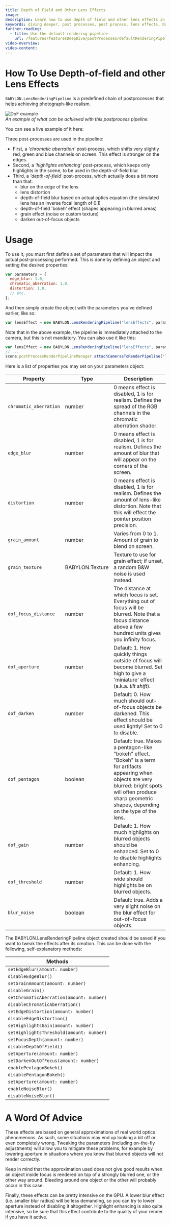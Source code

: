```yaml
---
title: Depth of Field and Other Lens Effects
image:
description: Learn how to use depth of field and other lens effects in Babylon.js.
keywords: diving deeper, post processes, post process, lens effects, DoF
further-reading:
  - title: Use the default rendering pipeline
    url: /features/featuresDeepDive/postProcesses/defaultRenderingPipeline
video-overview:
video-content:
---
```


# How To Use Depth-of-field and other Lens Effects

`BABYLON.LensRenderingPipeline` is a predefined chain of postprocesses that helps achieving photograph-like realism.

![DoF example](/img/how_to/depth-of-field/example01.jpg)  
_An example of what can be achieved with this postprocess pipeline._

You can see a live example of it here:

<Playground id="#DX6AV#4" title="Depth of Field Example" description="Simple example showcasing depth of field."/>

Three post-processes are used in the pipeline:

- First, a _'chromatic aberration'_ post-process, which shifts very slightly red, green and blue channels on screen. This effect is stronger on the edges.
- Second, a _'highlights enhancing'_ post-process, which keeps only highlights in the scene, to be used in the depth-of-field blur
- Third, a _'depth-of-field'_ post-process, which actually does a bit more than that:
  - blur on the edge of the lens
  - lens distortion
  - depth-of-field blur based on actual optics equation (the simulated lens has an inverse focal length of 0.1)
  - depth-of-field 'bokeh' effect (shapes appearing in blurred areas)
  - grain effect (noise or custom texture)
  - darken out-of-focus objects

# Usage

To use it, you must first define a set of parameters that will impact the actual post-processing performed. This is done by defining an object and setting the desired properties:

```javascript
var parameters = {
  edge_blur: 1.0,
  chromatic_aberration: 1.0,
  distortion: 1.0,
  // etc.
};
```

And then simply create the object with the parameters you've defined earlier, like so:

```javascript
var lensEffect = new BABYLON.LensRenderingPipeline("lensEffects", parameters, scene, 1.0, camera);
```

Note that in the above example, the pipeline is immediately attached to the camera, but this is not mandatory. You can also use it like this:

```javascript
var lensEffect = new BABYLON.LensRenderingPipeline("lensEffects", parameters, scene, 1.0);
// ...
scene.postProcessRenderPipelineManager.attachCamerasToRenderPipeline("lensEffects", camera);
```

Here is a list of properties you may set on your parameters object:

| Property               | Type            | Description                                                                                                                                                                                                              |
| ---------------------- | --------------- | ------------------------------------------------------------------------------------------------------------------------------------------------------------------------------------------------------------------------ |
| `chromatic_aberration` | number          | 0 means effect is disabled, 1 is for realism. Defines the spread of the RGB channels in the chromatic aberration shader.                                                                                                 |
| `edge_blur`            | number          | 0 means effect is disabled, 1 is for realism. Defines the amount of blur that will appear on the corners of the screen.                                                                                                  |
| `distortion`           | number          | 0 means effect is disabled, 1 is for realism. Defines the amount of lens-like distortion. Note that this will effect the pointer position precision.                                                                     |
| `grain_amount`         | number          | Varies from 0 to 1. Amount of grain to blend on screen.                                                                                                                                                                  |
| `grain_texture`        | BABYLON.Texture | Texture to use for grain effect; if unset, a random B&W noise is used instead.                                                                                                                                           |
| `dof_focus_distance`   | number          | The distance at which focus is set. Everything out of focus will be blurred. Note that a focus distance above a few hundred units gives you infinity focus.                                                              |
| `dof_aperture`         | number          | Default: 1. How quickly things outside of focus will become blurred. Set high to give a 'miniature' effect (a.k.a. _tilt shift_).                                                                                        |
| `dof_darken`           | number          | Default: 0. How much should out-of-focus objects be darkened. This effect should be used lightly! Set to 0 to disable.                                                                                                   |
| `dof_pentagon`         | boolean         | Default: true. Makes a pentagon-like "bokeh" effect. "Bokeh" is a term for artifacts appearing when objects are very blurred: bright spots will often produce sharp geometric shapes, depending on the type of the lens. |
| `dof_gain`             | number          | Default: 1. How much highlights on blurred objects should be enhanced. Set to 0 to disable highlights enhancing.                                                                                                         |
| `dof_threshold`        | number          | Default: 1. How wide should highlights be on blurred objects.                                                                                                                                                            |
| `blur_noise`           | boolean         | Default: true. Adds a very slight noise on the blur effect for out-of-focus objects.                                                                                                                                     |

The BABYLON.LensRenderingPipeline object created should be saved if you want to tweak the effects after its creation. This can be done with the following, self-explanatory methods:

| Methods                                  |
| ---------------------------------------- |
| `setEdgeBlur(amount: number)`            |
| `disableEdgeBlur()`                      |
| `setGrainAmount(amount: number)`         |
| `disableGrain()`                         |
| `setChromaticAberration(amount: number)` |
| `disableChromaticAberration()`           |
| `setEdgeDistortion(amount: number)`      |
| `disableEdgeDistortion()`                |
| `setHighlightsGain(amount: number)`      |
| `setHighlightsThreshold(amount: number)` |
| `setFocusDepth(amount: number)`          |
| `disableDepthOfField()`                  |
| `setAperture(amount: number)`            |
| `setDarkenOutOfFocus(amount: number)`    |
| `enablePentagonBokeh()`                  |
| `disablePentagonBokeh()`                 |
| `setAperture(amount: number)`            |
| `enableNoiseBlur()`                      |
| `disableNoiseBlur()`                     |

# A Word Of Advice

These effects are based on general approximations of real world optics phenomenons. As such, some situations may end up looking a bit off or even completely wrong. Tweaking the parameters (including on-the-fly adjustments) will allow you to mitigate these problems, for example by lowering aperture in situations where you know that blurred objects will not render correctly.

Keep in mind that the approximation used does not give good results when an object inside focus is rendered on top of a strongly blurred one, or the other way around. Bleeding around one object or the other will probably occur in this case.

Finally, these effects can be pretty intensive on the GPU. A lower blur effect (i.e. smaller blur radius) will be less demanding, so you can try to lower aperture instead of disabling it altogether. Highlight enhancing is also quite intensive, so be sure that this effect contribute to the quality of your render if you have it active.
